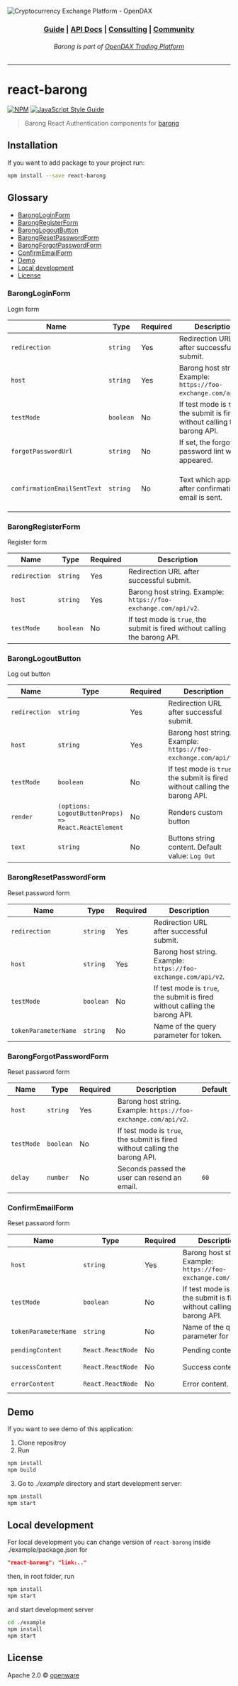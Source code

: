 ![Cryptocurrency Exchange Platform - OpenDAX](https://github.com/openware/meta/raw/main/images/github_opendax.png)

<h3 align="center">
<a href="https://www.openware.com/sdk">Guide</a> <span>&vert;</span>
<a href="https://www.openware.com/sdk/api.html">API Docs</a> <span>&vert;</span>
<a href="https://www.openware.com/">Consulting</a> <span>&vert;</span>
<a href="https://t.me/peatio">Community</a>
</h3>
<h6 align="center">Barong is part of <a href="https://github.com/openware/opendax">OpenDAX Trading Platform</a></h6>

---

# react-barong

[![NPM](https://img.shields.io/npm/v/react-barong.svg)](https://www.npmjs.com/package/react-barong) [![JavaScript Style Guide](https://img.shields.io/badge/code_style-standard-brightgreen.svg)](https://standardjs.com)

> Barong React Authentication components for [barong](https://github.com/openware/barong)

## Installation

If you want to add package to your project run:

```bash
npm install --save react-barong
```

## Glossary

-   [BarongLoginForm](#BarongLoginForm)
-   [BarongRegisterForm](#BarongRegisterForm)
-   [BarongLogoutButton](#BarongLogoutButton)
-   [BarongResetPasswordForm](#BarongResetPasswordForm)
-   [BarongForgotPasswordForm](#BarongForgotPasswordForm)
-   [ConfirmEmailForm](#ConfirmEmailForm)
-   [Demo](#Demo)
-   [Local development](#Local-development)
-   [License](#License)

### BarongLoginForm

Login form

| Name                        | Type      | Required | Description                                                                 | Default                                                      |
| --------------------------- | --------- | -------- | --------------------------------------------------------------------------- | ------------------------------------------------------------ |
| `redirection`               | `string`  | Yes      | Redirection URL after successful submit.                                    |                                                              |
| `host`                      | `string`  | Yes      | Barong host string. Example: `https://foo-exchange.com/api/v2`.             |                                                              |
| `testMode`                  | `boolean` | No       | If test mode is `true`, the submit is fired without calling the barong API. |                                                              |
| `forgotPasswordUrl`         | `string`  | No       | If set, the forgot password lint will be appeared.                          |                                                              |
| `confirmationEmailSentText` | `string`  | No       | Text which appear after confirmation email is sent.                         | `Your email is not verified. We sent you confirmation link.` |

### BarongRegisterForm

Register form

| Name          | Type      | Required | Description                                                                 |
| ------------- | --------- | -------- | --------------------------------------------------------------------------- |
| `redirection` | `string`  | Yes      | Redirection URL after successful submit.                                    |
| `host`        | `string`  | Yes      | Barong host string. Example: `https://foo-exchange.com/api/v2`.             |
| `testMode`    | `boolean` | No       | If test mode is `true`, the submit is fired without calling the barong API. |

### BarongLogoutButton

Log out button

| Name          | Type                                                 | Required | Description                                                                 |
| ------------- | ---------------------------------------------------- | -------- | --------------------------------------------------------------------------- |
| `redirection` | `string`                                             | Yes      | Redirection URL after successful submit.                                    |
| `host`        | `string`                                             | Yes      | Barong host string. Example: `https://foo-exchange.com/api/v2`.             |
| `testMode`    | `boolean`                                            | No       | If test mode is `true`, the submit is fired without calling the barong API. |
| `render`      | `(options: LogoutButtonProps) => React.ReactElement` | No       | Renders custom button                                                       |
| `text`        | `string`                                             | No       | Buttons string content. Default value: `Log Out`                            |

### BarongResetPasswordForm

Reset password form

| Name                 | Type      | Required | Description                                                                 | Default                |
| -------------------- | --------- | -------- | --------------------------------------------------------------------------- | ---------------------- |
| `redirection`        | `string`  | Yes      | Redirection URL after successful submit.                                    |                        |
| `host`               | `string`  | Yes      | Barong host string. Example: `https://foo-exchange.com/api/v2`.             |                        |
| `testMode`           | `boolean` | No       | If test mode is `true`, the submit is fired without calling the barong API. |                        |
| `tokenParameterName` | `string`  | No       | Name of the query parameter for token.                                      | `reset_password_token` |

### BarongForgotPasswordForm

Reset password form

| Name       | Type      | Required | Description                                                                 | Default |
| ---------- | --------- | -------- | --------------------------------------------------------------------------- | ------- |
| `host`     | `string`  | Yes      | Barong host string. Example: `https://foo-exchange.com/api/v2`.             |         |
| `testMode` | `boolean` | No       | If test mode is `true`, the submit is fired without calling the barong API. |         |
| `delay`    | `number`  | No       | Seconds passed the user can resend an email.                                | `60`    |

### ConfirmEmailForm

Reset password form

| Name                 | Type              | Required | Description                                                                 | Default                    |
| -------------------- | ----------------- | -------- | --------------------------------------------------------------------------- | -------------------------- |
| `host`               | `string`          | Yes      | Barong host string. Example: `https://foo-exchange.com/api/v2`.             |                            |
| `testMode`           | `boolean`         | No       | If test mode is `true`, the submit is fired without calling the barong API. |                            |
| `tokenParameterName` | `string`          | No       | Name of the query parameter for token.                                      | `token`                    |
| `pendingContent`     | `React.ReactNode` | No       | Pending content.                                                            | `Pending confirmation...`  |
| `successContent`     | `React.ReactNode` | No       | Success content.                                                            | `Your email is confirmed.` |
| `errorContent`       | `React.ReactNode` | No       | Error content.                                                              | `Confirmation error.`      |

## Demo

If you want to see demo of this application:

1. Clone repositroy
2. Run

```bash
npm install
npm build
```

3. Go to _./example_ directory and start development server:

```bash
npm install
npm start
```

## Local development

For local development you can change version of `react-barong` inside ./example/package.json for

```json
"react-barong": "link:.."
```

then, in root folder, run

```bash
npm install
npm start
```

and start development server

```bash
cd ./example
npm install
npm start
```

## License

Apache 2.0 © [openware](https://github.com/openware)
